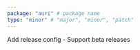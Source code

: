 ```yaml
---
package: "auri" # package name
type: "minor" # "major", "minor", "patch"
---
```


Add release config
    - Support beta releases